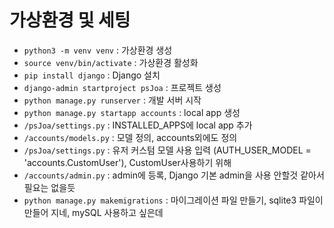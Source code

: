 # 가상환경 및 세팅
- `python3 -m venv venv` : 가상환경 생성
- `source venv/bin/activate` : 가상환경 활성화
- `pip install django` : Django 설치
- `django-admin startproject psJoa` : 프로젝트 생성
- `python manage.py runserver` : 개발 서버 시작
- `python manage.py startapp accounts` : local app 생성
- `/psJoa/settings.py` : INSTALLED_APPS에 local app 추가
- `/accounts/models.py` : 모델 정의, accounts외에도 정의
- `/psJoa/settings.py` : 유저 커스텀 모델 사용 입력 (AUTH_USER_MODEL = 'accounts.CustomUser'), CustomUser사용하기 위해
- `/accounts/admin.py` : admin에 등록, Django 기본 admin을 사용 안할것 같아서 필요는 없을듯
- `python manage.py makemigrations` : 마이그레이션 파일 만들기, sqlite3 파일이 만들어 지네, mySQL 사용하고 싶은데
